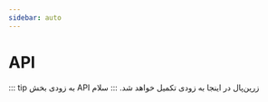 ```yaml
---
sidebar: auto
---
```


# API

::: tip به زودی
بخش API زرین‌پال در اینجا به زودی تکمیل خواهد شد.
:::
سلام
